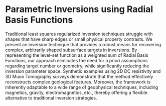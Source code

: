 # Parametric Inversions using Radial Basis Functions

Traditional least squares regularized inversion techniques struggle with shapes that have sharp edges or small physical property contrasts.
We present an inversion technique that provides a robust means for recovering complex, arbitrarily shaped subsurface targets in inversions. By representing the level-set function as a weighted sum of Radial Basis Functions, our approach eliminates the need for a priori assumptions regarding target number or geometry, while significantly reducing the inversion parameter space. Synthetic examples using 2D DC resistivity and 3D Muon Tomography surveys demonstrate that the method effectively reconstructs complex geological features. Moreover, the framework is inherently adaptable to a wide range of geophysical techniques, including magnetics, gravity, electromagnetics, etc., thereby offering a flexible alternative to traditional inversion strategies.

